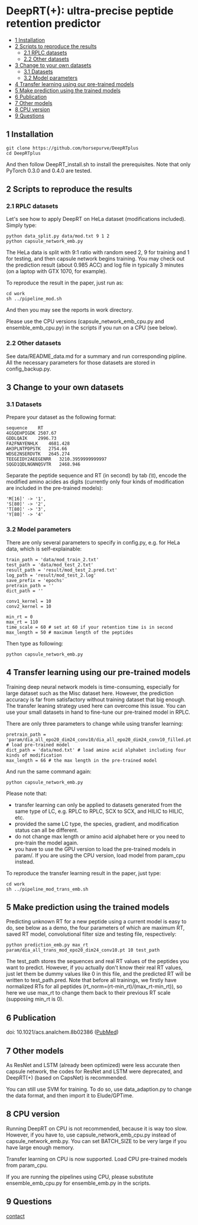 # DeepRT(+): ultra-precise peptide retention predictor

* [1 Installation](#1) 
* [2 Scripts to reproduce the results](#2)
    - [2.1 RPLC datasets](#2.1)
    - [2.2 Other datasets](#2.2)
* [3 Change to your own datasets](#3)
    - [3.1 Datasets](#3.1)
    - [3.2 Model parameters](#3.2)
* [4 Transfer learning using our pre-trained models](#4)    
* [5 Make prediction using the trained models](#5)    
* [6 Publication](#6)    
* [7 Other models](#7)    
* [8 CPU version](#8)    
* [9 Questions](#9)    

<h2 id="1">1 Installation</h2>

```
git clone https://github.com/horsepurve/DeepRTplus  
cd DeepRTplus
```
And then follow DeepRT_install.sh to install the prerequisites. Note that only PyTorch 0.3.0 and 0.4.0 are tested.

<h2 id="2">2 Scripts to reproduce the results</h2>

<h3 id="2.1">2.1 RPLC datasets</h3>

Let's see how to apply DeepRT on HeLa dataset (modifications included). Simply type:

```
python data_split.py data/mod.txt 9 1 2
python capsule_network_emb.py
```

The HeLa data is split with 9:1 ratio with random seed 2, 9 for training and 1 for testing, and then capsule network begins training. You may check out the prediction result (about 0.985 ACC) and log file in typically 3 minutes (on a laptop with GTX 1070, for example).

To reproduce the result in the paper, just run as:

```
cd work
sh ../pipeline_mod.sh
```

And then you may see the reports in work directory.

Please use the CPU versions (capsule_network_emb_cpu.py and ensemble_emb_cpu.py) in the scripts if you run on a CPU (see below).

<h3 id="2.2">2.2 Other datasets</h3>

See data/README_data.md for a summary and run corresponding pipline. All the necessary parameters for those datasets are stored in config_backup.py.

<h2 id="3">3 Change to your own datasets</h2>

<h3 id="3.1">3.1 Datasets</h3>

Prepare your dataset as the following format:

```
sequence	RT
4GSQEHPIGDK	2507.67
GDDLQAIK	2996.73
FA2FNAYENHLK	4681.428
AH3PLNTPDPSTK	2754.66
WDSE2NSERDVTK	2645.274
TEEGEIDY2AEEGENRR	3210.3959999999997
SQGD1QDLNGNNQSVTR	2468.946
```

Separate the peptide sequence and RT (in second) by tab (\t), encode the modified amino acides as digits (currently only four kinds of modification are included in the pre-trained models):

```
'M[16]' -> '1',
'S[80]' -> '2',
'T[80]' -> '3',
'Y[80]' -> '4'
```

<h3 id="3.2">3.2 Model parameters</h3>

There are only several parameters to specify in config.py, e.g. for HeLa data, which is self-explainable:

```
train_path = 'data/mod_train_2.txt' 
test_path = 'data/mod_test_2.txt' 
result_path = 'result/mod_test_2.pred.txt'
log_path = 'result/mod_test_2.log'
save_prefix = 'epochs'
pretrain_path = ''
dict_path = '' 

conv1_kernel = 10
conv2_kernel = 10

min_rt = 0
max_rt = 110 
time_scale = 60 # set at 60 if your retention time is in second
max_length = 50 # maximum length of the peptides
```

Then type as following:

```
python capsule_network_emb.py
```

<h2 id="4">4 Transfer learning using our pre-trained models</h2>

Training deep neural network models is time-consuming, especially for large dataset such as the Misc dataset here. However, the prediction accuracy is far from satisfactory without training dataset that big enough. The transfer leaning strategy used here can overcome this issue. You can use your small datasets in hand to fine-tune our pre-trained model in RPLC.

There are only three parameters to change while using transfer learning:

```
pretrain_path = 'param/dia_all_epo20_dim24_conv10/dia_all_epo20_dim24_conv10_filled.pt' # load pre-trained model
dict_path = 'data/mod.txt' # load amino acid alphabet including four kinds of modification
max_length = 66 # the max length in the pre-trained model
```

And run the same command again:

```
python capsule_network_emb.py
```

Please note that:
- transfer learning can only be applied to datasets generated from the same type of LC, e.g. RPLC to RPLC, SCX to SCX, and HILIC to HILIC, etc.
- provided the same LC type, the species, gradient, and modification status can all be different.   
- do not change max length or amino acid alphabet here or you need to pre-train the model again.
- you have to use the GPU version to load the pre-trained models in param/. If you are using the CPU version, load model from param_cpu instead.

To reproduce the transfer learning result in the paper, just type:

```
cd work
sh ../pipeline_mod_trans_emb.sh
```

<h2 id="5">5 Make prediction using the trained models</h2>

Predicting unknown RT for a new peptide using a current model is easy to do, see below as a demo, the four parameters of which are maximum RT, saved RT model, convolutional filter size and testing file, respectively:

```
python prediction_emb.py max_rt param/dia_all_trans_mod_epo20_dim24_conv10.pt 10 test_path
```

The test_path stores the sequences and real RT values of the peptides you want to predict. However, if you actually don't know their real RT values, just let them be dummy values like 0 in this file, and the predicted RT will be written to test_path.pred. Note that before all trainings, we firstly have normalized RTs for all peptides (rt_norm=(rt-min_rt)/(max_rt-min_rt)), so here we use max_rt to change them back to their previous RT scale (supposing min_rt is 0).

<h2 id="6">6 Publication</h2>

doi: 10.1021/acs.analchem.8b02386 ([PubMed](https://www.ncbi.nlm.nih.gov/pubmed/30114359))

<h2 id="7">7 Other models</h2>

As ResNet and LSTM (already been optimized) were less accurate then capsule network, the codes for ResNet and LSTM were deprecated, and DeepRT(+) (based on CapsNet) is recommended.

You can still use SVM for training. To do so, use data_adaption.py to change the data format, and then import it to Elude/GPTime.

<h2 id="8">8 CPU version</h2>

Running DeepRT on CPU is not recommended, because it is way too slow. However, if you have to, use capsule_network_emb_cpu.py instead of capsule_network_emb.py. You can set BATCH_SIZE to be very large if you have large enough memory.

Transfer learning on CPU is now supported. Load CPU pre-trained models from param_cpu.

If you are running the pipelines using CPU, please substitute ensemble_emb_cpu.py for ensemble_emb.py in the scripts.

<h2 id="9">9 Questions</h2>

[contact](mailto:horsepurve@gmail.com)

